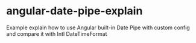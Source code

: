 # angular-date-pipe-explain
Example explain how to use Angular built-in Date Pipe with custom config and compare it with Intl DateTimeFormat
